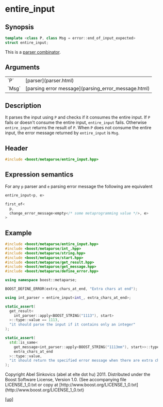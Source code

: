 # entire_input

## Synopsis

```cpp
template <class P, class Msg = error::end_of_input_expected>
struct entire_input;
```

This is a [parser combinator](parser_combinator.html).

## Arguments

<table cellpadding='0' cellspacing='0'>
  <tr>
    <td>`P`</td>
    <td>[parser](parser.html)</td>
  </tr>
  <tr>
    <td>`Msg`</td>
    <td>[parsing error message](parsing_error_message.html)</td>
  </tr>
</table>

## Description

It parses the input using `P` and checks if it consumes the entire input. If `P`
fails or doesn't consume the entire input, `entire_input` fails. Otherwise
`entire_input` returns the result of `P`. When `P` does not consume the entire
input, the error message returned by `entire_input` is `Msg`.

## Header

```cpp
#include <boost/metaparse/entire_input.hpp>
```

## Expression semantics

For any `p` parser and `e` parsing error message the following are equivalent

```cpp
entire_input<p, e>

first_of<
  p,
  change_error_message<empty</* some metaprogramming value */>, e>
>
```

## Example

```cpp
#include <boost/metaparse/entire_input.hpp>
#include <boost/metaparse/int_.hpp>
#include <boost/metaparse/string.hpp>
#include <boost/metaparse/start.hpp>
#include <boost/metaparse/get_result.hpp>
#include <boost/metaparse/get_message.hpp>
#include <boost/metaparse/define_error.hpp>

using namespace boost::metaparse;

BOOST_DEFINE_ERROR(extra_chars_at_end, "Extra chars at end");

using int_parser = entire_input<int_, extra_chars_at_end>;

static_assert(
  get_result<
    int_parser::apply<BOOST_STRING("1113"), start>
  >::type::value == 1113,
  "it should parse the input if it contains only an integer"
);

static_assert(
  std::is_same<
    get_message<int_parser::apply<BOOST_STRING("1113mm"), start>>::type,
    extra_chars_at_end
  >::type::value,
  "it should return the specified error message when there are extra characters"
);
```

<p class="copyright">
Copyright Abel Sinkovics (abel at elte dot hu) 2011.
Distributed under the Boost Software License, Version 1.0.
(See accompanying file LICENSE_1_0.txt or copy at
[http://www.boost.org/LICENSE_1_0.txt](http://www.boost.org/LICENSE_1_0.txt)
</p>

[[up]](reference.html)

